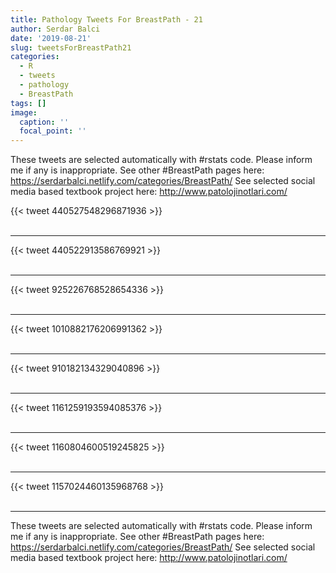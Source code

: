 ```yaml
---
title: Pathology Tweets For BreastPath - 21
author: Serdar Balci
date: '2019-08-21'
slug: tweetsForBreastPath21
categories:
  - R
  - tweets
  - pathology
  - BreastPath
tags: []
image:
  caption: ''
  focal_point: ''
---
```



These tweets are selected automatically with #rstats code. Please inform me if any is inappropriate.
See other #BreastPath pages here: https://serdarbalci.netlify.com/categories/BreastPath/ 
See selected social media based textbook project here: http://www.patolojinotlari.com/

{{< tweet 440527548296871936 >}}
<br>
<br>
<hr>
{{< tweet 440522913586769921 >}}
<br>
<br>
<hr>
{{< tweet 925226768528654336 >}}
<br>
<br>
<hr>
{{< tweet 1010882176206991362 >}}
<br>
<br>
<hr>
{{< tweet 910182134329040896 >}}
<br>
<br>
<hr>
{{< tweet 1161259193594085376 >}}
<br>
<br>
<hr>
{{< tweet 1160804600519245825 >}}
<br>
<br>
<hr>
{{< tweet 1157024460135968768 >}}
<br>
<br>
<hr>


These tweets are selected automatically with #rstats code. Please inform me if any is inappropriate.
See other #BreastPath pages here: https://serdarbalci.netlify.com/categories/BreastPath/ 
See selected social media based textbook project here: http://www.patolojinotlari.com/
